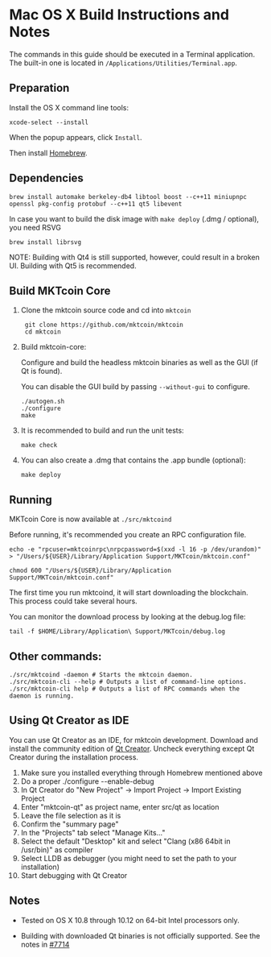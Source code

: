 Mac OS X Build Instructions and Notes
====================================
The commands in this guide should be executed in a Terminal application.
The built-in one is located in `/Applications/Utilities/Terminal.app`.

Preparation
-----------
Install the OS X command line tools:

`xcode-select --install`

When the popup appears, click `Install`.

Then install [Homebrew](http://brew.sh).

Dependencies
----------------------

    brew install automake berkeley-db4 libtool boost --c++11 miniupnpc openssl pkg-config protobuf --c++11 qt5 libevent

In case you want to build the disk image with `make deploy` (.dmg / optional), you need RSVG

    brew install librsvg

NOTE: Building with Qt4 is still supported, however, could result in a broken UI. Building with Qt5 is recommended.

Build MKTcoin Core
------------------------

1. Clone the mktcoin source code and cd into `mktcoin`

        git clone https://github.com/mktcoin/mktcoin
        cd mktcoin

2.  Build mktcoin-core:

    Configure and build the headless mktcoin binaries as well as the GUI (if Qt is found).

    You can disable the GUI build by passing `--without-gui` to configure.

        ./autogen.sh
        ./configure
        make

3.  It is recommended to build and run the unit tests:

        make check

4.  You can also create a .dmg that contains the .app bundle (optional):

        make deploy

Running
-------

MKTcoin Core is now available at `./src/mktcoind`

Before running, it's recommended you create an RPC configuration file.

    echo -e "rpcuser=mktcoinrpc\nrpcpassword=$(xxd -l 16 -p /dev/urandom)" > "/Users/${USER}/Library/Application Support/MKTcoin/mktcoin.conf"

    chmod 600 "/Users/${USER}/Library/Application Support/MKTcoin/mktcoin.conf"

The first time you run mktcoind, it will start downloading the blockchain. This process could take several hours.

You can monitor the download process by looking at the debug.log file:

    tail -f $HOME/Library/Application\ Support/MKTcoin/debug.log

Other commands:
-------

    ./src/mktcoind -daemon # Starts the mktcoin daemon.
    ./src/mktcoin-cli --help # Outputs a list of command-line options.
    ./src/mktcoin-cli help # Outputs a list of RPC commands when the daemon is running.

Using Qt Creator as IDE
------------------------
You can use Qt Creator as an IDE, for mktcoin development.
Download and install the community edition of [Qt Creator](https://www.qt.io/download/).
Uncheck everything except Qt Creator during the installation process.

1. Make sure you installed everything through Homebrew mentioned above
2. Do a proper ./configure --enable-debug
3. In Qt Creator do "New Project" -> Import Project -> Import Existing Project
4. Enter "mktcoin-qt" as project name, enter src/qt as location
5. Leave the file selection as it is
6. Confirm the "summary page"
7. In the "Projects" tab select "Manage Kits..."
8. Select the default "Desktop" kit and select "Clang (x86 64bit in /usr/bin)" as compiler
9. Select LLDB as debugger (you might need to set the path to your installation)
10. Start debugging with Qt Creator

Notes
-----

* Tested on OS X 10.8 through 10.12 on 64-bit Intel processors only.

* Building with downloaded Qt binaries is not officially supported. See the notes in [#7714](https://github.com/mktcoin/mktcoin/issues/7714)
